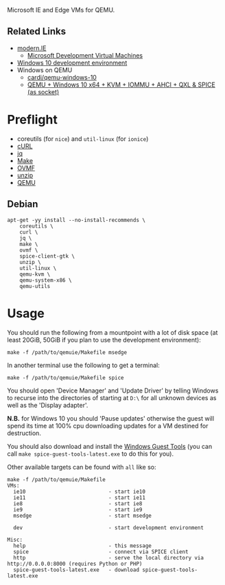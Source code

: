 Microsoft IE and Edge VMs for QEMU.

## Related Links

 * [modern.IE](http://modern.ie)
     * [Microsoft Development Virtual Machines](https://developer.microsoft.com/en-us/microsoft-edge/tools/vms/)
 * [Windows 10 development environment](https://developer.microsoft.com/en-us/windows/downloads/virtual-machines)
 * Windows on QEMU
     * [cardi/qemu-windows-10](https://github.com/cardi/qemu-windows-10)
     * [QEMU + Windows 10 x64 + KVM + IOMMU + AHCI + QXL & SPICE (as socket)](https://gist.github.com/francoism90/bff2630d8eb568d6f790)

# Preflight

 * coreutils (for `nice`) and `util-linux` (for `ionice`)
 * [cURL](https://curl.haxx.se)
 * [jq](https://stedolan.github.io/jq/)
 * [Make](https://www.gnu.org/software/make/)
 * [OVMF](http://www.tianocore.org)
 * [unzip](http://www.info-zip.org/UnZip.html)
 * [QEMU](https://www.qemu.org)

## Debian

    apt-get -yy install --no-install-recommends \
    	coreutils \
    	curl \
    	jq \
    	make \
    	ovmf \
    	spice-client-gtk \
    	unzip \
    	util-linux \
    	qemu-kvm \
    	qemu-system-x86 \
    	qemu-utils

# Usage

You should run the following from a mountpoint with a lot of disk space (at least 20GiB, 50GiB if you plan to use the development environment):

    make -f /path/to/qemuie/Makefile msedge

In another terminal use the following to get a terminal:

    make -f /path/to/qemuie/Makefile spice

You should open 'Device Manager' and 'Update Driver' by telling Windows to recurse into the directories of starting at `D:\` for all unknown devices as well as the 'Display adapter'.

**N.B.** for Windows 10 you should 'Pause updates' otherwise the guest will spend its time at 100% cpu downloading updates for a VM destined for destruction.

You should also download and install the [Windows Guest Tools](https://www.spice-space.org/download.html#windows-binaries) (you can call `make spice-guest-tools-latest.exe` to do this for you).

Other available targets can be found with `all` like so:

    make -f /path/to/qemuie/Makefile
    VMs:
      ie10                           - start ie10
      ie11                           - start ie11
      ie8                            - start ie8
      ie9                            - start ie9
      msedge                         - start msedge
    
      dev                            - start development environment
    
    Misc:
      help                           - this message
      spice                          - connect via SPICE client
      http                           - serve the local directory via http://0.0.0.0:8000 (requires Python or PHP)
      spice-guest-tools-latest.exe   - download spice-guest-tools-latest.exe
